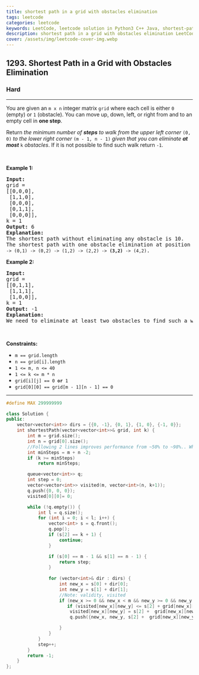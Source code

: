 ```yaml
---
title: shortest path in a grid with obstacles elimination
tags: leetcode
categories: leetcode
keywords: LeetCode, leetcode solution in Python3 C++ Java, shortest-path-in-a-grid-with-obstacles-elimination solution
description: shortest path in a grid with obstacles elimination LeetCode Solution Explained
cover: /assets/img/leetcode-cover-img.webp
---
```





<h2>1293. Shortest Path in a Grid with Obstacles Elimination</h2><h3>Hard</h3><hr><div><p>You are given an <code>m x n</code> integer matrix <code>grid</code> where each cell is either <code>0</code> (empty) or <code>1</code> (obstacle). You can move up, down, left, or right from and to an empty cell in <strong>one step</strong>.</p>

<p>Return <em>the minimum number of <strong>steps</strong> to walk from the upper left corner </em><code>(0, 0)</code><em> to the lower right corner </em><code>(m - 1, n - 1)</code><em> given that you can eliminate <strong>at most</strong> </em><code>k</code><em> obstacles</em>. If it is not possible to find such walk return <code>-1</code>.</p>

<p>&nbsp;</p>
<p><strong>Example 1:</strong></p>

<pre><strong>Input:</strong> 
grid = 
[[0,0,0],
&nbsp;[1,1,0],
 [0,0,0],
&nbsp;[0,1,1],
 [0,0,0]], 
k = 1
<strong>Output:</strong> 6
<strong>Explanation: 
</strong>The shortest path without eliminating any obstacle is 10.&nbsp;
The shortest path with one obstacle elimination at position (3,2) is 6. Such path is <code>(0,0) -&gt; (0,1) -&gt; (0,2) -&gt; (1,2) -&gt; (2,2) -&gt; <strong>(3,2)</strong> -&gt; (4,2)</code>.
</pre>

<p><strong>Example 2:</strong></p>

<pre><strong>Input:</strong> 
grid = 
[[0,1,1],
&nbsp;[1,1,1],
&nbsp;[1,0,0]], 
k = 1
<strong>Output:</strong> -1
<strong>Explanation: 
</strong>We need to eliminate at least two obstacles to find such a walk.
</pre>

<p>&nbsp;</p>
<p><strong>Constraints:</strong></p>

<ul>
	<li><code>m == grid.length</code></li>
	<li><code>n == grid[i].length</code></li>
	<li><code>1 &lt;= m, n &lt;= 40</code></li>
	<li><code>1 &lt;= k &lt;= m * n</code></li>
	<li><code>grid[i][j] == 0 <strong>or</strong> 1</code></li>
	<li><code>grid[0][0] == grid[m - 1][n - 1] == 0</code></li>
</ul>
</div>

---




```cpp
#define MAX 299999999

class Solution {
public:
    vector<vector<int>> dirs = {{0, -1}, {0, 1}, {1, 0}, {-1, 0}};
	int shortestPath(vector<vector<int>>& grid, int k) {
		int m = grid.size();
        int n = grid[0].size();
        //Following 2 lines improves performance from ~50% to ~98%.. When the same is incorporated in the main loop it will be ~100%
        int minSteps = m + n -2;
        if (k >= minSteps) 
            return minSteps;

		queue<vector<int>> q;
		int step = 0;
		vector<vector<int>> visited(m, vector<int>(n, k+1));
		q.push({0, 0, 0});
		visited[0][0]= 0;

		while (!q.empty()) { 
			int l = q.size();
			for (int i = 0; i < l; i++) { 
				vector<int> s = q.front();
				q.pop();
				if (s[2] == k + 1) { 
					continue;
				}

				if (s[0] == m - 1 && s[1] == n - 1) { 
					return step;
				}
                
				for (vector<int>& dir : dirs) { 
					int new_x = s[0] + dir[0];
					int new_y = s[1] + dir[1];
					//Note: validity, visited
					if (new_x >= 0 && new_x < m && new_y >= 0 && new_y < n) { 
                       if (visited[new_x][new_y] <= s[2] + grid[new_x][new_y]) continue; // came here with less obstancles removed.
                        visited[new_x][new_y] = s[2] +  grid[new_x][new_y];
 						q.push({new_x, new_y, s[2] +  grid[new_x][new_y]});

					}
				}
			}
			step++;
		}
		return -1;
    }
};
```
